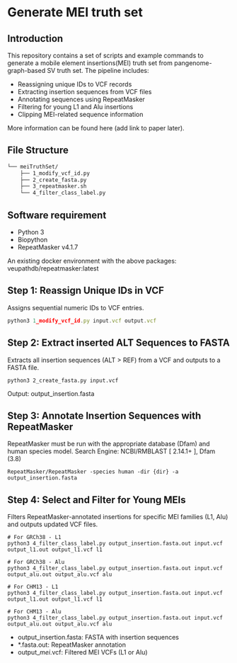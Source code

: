# Generate MEI truth set 
## Introduction
This repository contains a set of scripts and example commands to generate a mobile element insertions(MEI) truth set from pangenome-graph-based SV truth set. The pipeline includes:

* Reassigning unique IDs to VCF records
* Extracting insertion sequences from VCF files
* Annotating sequences using RepeatMasker
* Filtering for young L1 and Alu insertions
* Clipping MEI-related sequence information
  
More information can be found here (add link to paper later).

## File Structure
```markdown
└── meiTruthSet/
    ├── 1_modify_vcf_id.py
    ├── 2_create_fasta.py
    ├── 3_repeatmasker.sh
    └── 4_filter_class_label.py 
```

## Software requirement
* Python 3
* Biopython
* RepeatMasker v4.1.7
  
An existing docker environment with the above packages: veupathdb/repeatmasker:latest

## Step 1: Reassign Unique IDs in VCF
Assigns sequential numeric IDs to VCF entries.

```jsx
python3 1_modify_vcf_id.py input.vcf output.vcf
```

    

## Step 2:  Extract inserted ALT Sequences to FASTA

Extracts all insertion sequences (ALT > REF) from a VCF and outputs to a FASTA file.

```
python3 2_create_fasta.py input.vcf
```
Output: output_insertion.fasta


## Step 3: Annotate Insertion Sequences with RepeatMasker

RepeatMasker must be run with the appropriate database (Dfam) and human species model.
Search Engine: NCBI/RMBLAST [ 2.14.1+ ], Dfam (3.8)

```
RepeatMasker/RepeatMasker -species human -dir {dir} -a output_insertion.fasta

```


## Step 4: Select and Filter for Young MEIs
Filters RepeatMasker-annotated insertions for specific MEI families (L1, Alu) and outputs updated VCF files.

```
# For GRCh38 - L1
python3 4_filter_class_label.py output_insertion.fasta.out input.vcf output_l1.out output_l1.vcf l1

# For GRCh38 - Alu
python3 4_filter_class_label.py output_insertion.fasta.out input.vcf output_alu.out output_alu.vcf alu

# For CHM13 - L1
python3 4_filter_class_label.py output_insertion.fasta.out input.vcf output_l1.out output_l1.vcf l1

# For CHM13 - Alu
python3 4_filter_class_label.py output_insertion.fasta.out input.vcf output_alu.out output_alu.vcf alu

```
* output_insertion.fasta: FASTA with insertion sequences
* *.fasta.out: RepeatMasker annotation
* output_*_mei_*.vcf: Filtered MEI VCFs (L1 or Alu)
